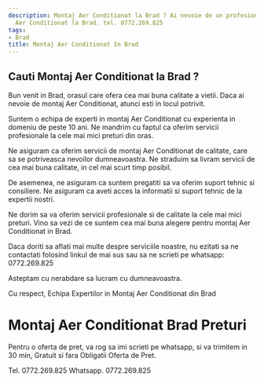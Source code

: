 ```yaml
---
description: Montaj Aer Conditionat la Brad ? Ai nevoie de un profesionist in Montaj
  Aer Conditionat la Brad. tel. 0772.269.825
tags:
- Brad
title: Montaj Aer Conditionat In Brad
---
```



## Cauti Montaj Aer Conditionat la Brad ?

Bun venit in Brad, orasul care ofera cea mai buna calitate a vietii. Daca ai nevoie de montaj Aer Conditionat, atunci esti in locul potrivit. 

Suntem o echipa de experti in montaj Aer Conditionat cu experienta in domeniu de peste 10 ani. Ne mandrim cu faptul ca oferim servicii profesionale la cele mai mici preturi din oras. 

Ne asiguram ca oferim servicii de montaj Aer Conditionat de calitate, care sa se potriveasca nevoilor dumneavoastra. Ne straduim sa livram servicii de cea mai buna calitate, in cel mai scurt timp posibil. 

De asemenea, ne asiguram ca suntem pregatiti sa va oferim suport tehnic si consiliere. Ne asiguram ca aveti acces la informatii si suport tehnic de la expertii nostri. 

Ne dorim sa va oferim servicii profesionale si de calitate la cele mai mici preturi. Vino sa vezi de ce suntem cea mai buna alegere pentru montaj Aer Conditionat in Brad. 

Daca doriti sa aflati mai multe despre serviciile noastre, nu ezitati sa ne contactati folosind linkul de mai sus sau sa ne scrieti pe whatsapp: 0772.269.825

Asteptam cu nerabdare sa lucram cu dumneavoastra. 

Cu respect,
Echipa Expertilor in Montaj Aer Conditionat din Brad

# Montaj Aer Conditionat Brad Preturi
Pentru o oferta de pret, va rog sa imi scrieti pe whatsapp, si va trimitem in 30 min, Gratuit si fara Obligatii Oferta de Pret.

Tel. 0772.269.825
Whatsapp. 0772.269.825